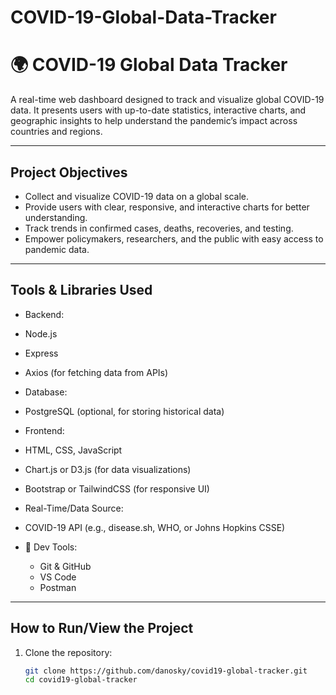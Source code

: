 # COVID-19-Global-Data-Tracker

# 🌍 COVID-19 Global Data Tracker

A real-time web dashboard designed to track and visualize global COVID-19 data. It presents users with up-to-date statistics, interactive charts, and geographic insights to help understand the pandemic’s impact across countries and regions.

---

##  Project Objectives

- Collect and visualize COVID-19 data on a global scale.
- Provide users with clear, responsive, and interactive charts for better understanding.
- Track trends in confirmed cases, deaths, recoveries, and testing.
- Empower policymakers, researchers, and the public with easy access to pandemic data.

---

##  Tools & Libraries Used

-  Backend:
  - Node.js
  - Express
  - Axios (for fetching data from APIs)

-  Database:
  - PostgreSQL (optional, for storing historical data)

-  Frontend:
  - HTML, CSS, JavaScript
  - Chart.js or D3.js (for data visualizations)
  - Bootstrap or TailwindCSS (for responsive UI)

-  Real-Time/Data Source:
  - COVID-19 API (e.g., disease.sh, WHO, or Johns Hopkins CSSE)

- 🔧 Dev Tools:
  - Git & GitHub
  - VS Code
  - Postman

---

##  How to Run/View the Project

1. Clone the repository:

   ```bash
   git clone https://github.com/danosky/covid19-global-tracker.git
   cd covid19-global-tracker
